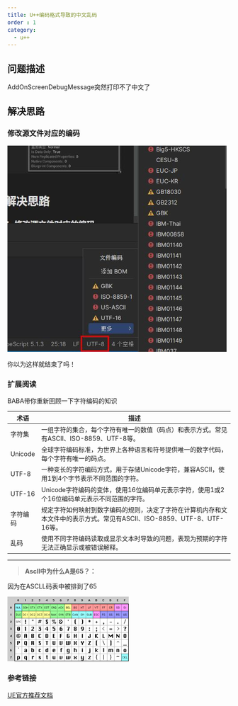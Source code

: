```yaml
---
title: U++编码格式导致的中文乱码
order : 1
category:
  - u++
---
```


## 问题描述

<ChatMessage avatar="../../../assets/emoji/kclr.png" :avatarWidth="40">
AddOnScreenDebugMessage突然打印不了中文了
</ChatMessage>

## 解决思路

### 修改源文件对应的编码

![](assets%2FUTF-8.jpg)

<ChatMessage avatar="../../../assets/emoji/dsyj.png" :avatarWidth="40">
你以为这样就结束了吗！
</ChatMessage>

### 扩展阅读

<ChatMessage avatar="../../../assets/emoji/bqb (3).png" :avatarWidth="40">
BABA带你重新回顾一下字符编码的知识
</ChatMessage>

| 术语      | 描述                                                                       |
|---------|--------------------------------------------------------------------------|
| 字符集     | 一组字符的集合，每个字符有唯一的数值（码点）和表示方式。常见有ASCII、ISO-8859、UTF-8等。                    |
| Unicode | 全球字符编码标准，为世界上各种语言和符号提供唯一的数字代码，每个字符有唯一的码点。                                |
| UTF-8   | 一种变长的字符编码方式，用于存储Unicode字符，兼容ASCII，使用1到4个字节表示不同范围的字符。                     |
| UTF-16  | Unicode字符编码的变体，使用16位编码单元表示字符，使用1或2个16位编码单元表示不同范围的字符。                     |
| 字符编码    | 规定字符如何映射到数字编码的规则，决定了字符在计算机内存和文本文件中的表示方式。常见有ASCII、ISO-8859、UTF-8、UTF-16等。 |
| 乱码      | 使用不同字符编码读取或显示文本时导致的问题，表现为预期的字符无法正确显示或被错误解释。                              |


<hr>

>**Ascll中为什么A是65？：**

<ChatMessage avatar="../../../assets/emoji/bqb (2).png" :avatarWidth="40">
因为在ASCLL码表中被排到了65
</ChatMessage>

![Ascll128](assets%2FASCLL.png)

### 参考链接
[UE官方推荐文档](https://www.joelonsoftware.com/2003/10/08/the-absolute-minimum-every-software-developer-absolutely-positively-must-know-about-unicode-and-character-sets-no-excuses/)